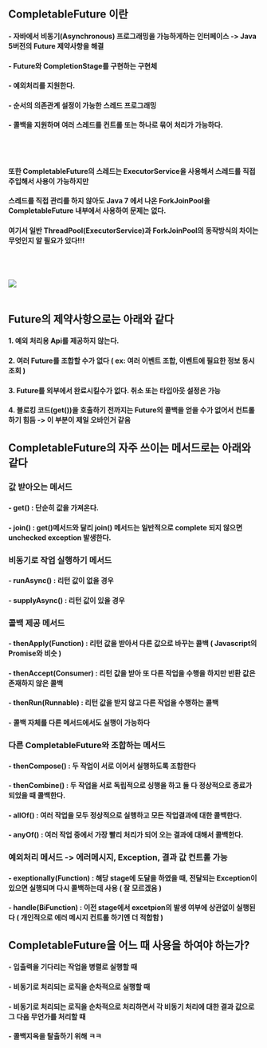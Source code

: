 ## CompletableFuture 이란

#### - 자바에서 비동기(Asynchronous) 프로그래밍을 가능하게하는 인터페이스 -> Java 5버전의 Future 제약사항을 해결 <br>
#### - Future와 CompletionStage를 구현하는 구현체
#### - 예외처리를 지원한다.
#### - 순서의 의존관계 설정이 가능한 스레드 프로그래밍
#### - 콜백을 지원하며 여러 스레드를 컨트롤 또는 하나로 묶어 처리가 가능하다.
<br><br>
#### 또한 CompletableFuture의 스레드는 ExecutorService을 사용해서 스레드를 직접 주입해서 사용이 가능하지만<br>
#### 스레드를 직접 관리를 하지 않아도 Java 7 에서 나온 ForkJoinPool을 CompletableFuture 내부에서 사용하여 문제는 없다.
#### 여기서 일반 ThreadPool(ExecutorService)과 ForkJoinPool의 동작방식의 차이는 무엇인지 알 필요가 있다!!!


<br><br><br>
<img src="https://user-images.githubusercontent.com/42057185/165993830-15d2e179-0b82-43a4-a966-60e35ae8116b.png"/>
<br><br>

## Future의 제약사항으로는 아래와 같다<br>
#### 1. 예외 처리용 Api를 제공하지 않는다.
#### 2. 여러 Future를 조합할 수가 없다 ( ex: 여러 이벤트 조합, 이벤트에 필요한 정보 동시 조회 )
#### 3. Future를 외부에서 완료시킬수가 없다. 취소 또는 타입아웃 설정은 가능
#### 4. 블로킹 코드(get())을 호출하기 전까지는 Future의 콜백을 얻을 수가 없어서 컨트롤하기 힘듬 -> 이 부분이 제일 오바인거 같음


## CompletableFuture의 자주 쓰이는 메서드로는 아래와 같다<br>
### 값 받아오는 메서드
#### - get() : 단순히 값을 가져온다.
#### - join() : get()메서드와 달리 join() 메서드는 일반적으로 complete 되지 않으면 unchecked exception 발생한다.
### 비동기로 작업 실행하기 메서드
#### - runAsync() : 리턴 값이 없을 경우
#### - supplyAsync() : 리턴 값이 있을 경우<br>
### 콜백 제공 메서드
#### - thenApply(Function) : 리턴 값을 받아서 다른 값으로 바꾸는 콜백 ( Javascript의 Promise와 비슷 )
#### - thenAccept(Consumer) : 리턴 값을 받아 또 다른 작업을 수행을 하지만 반환 값은 존재하지 않은 콜백
#### - thenRun(Runnable) : 리턴 값을 받지 않고 다른 작업을 수행하는 콜백<br>
#### - 콜백 자체를 다른 메서드에서도 실행이 가능하다
### 다른 CompletableFuture와 조합하는 메서드
#### - thenCompose() : 두 작업이 서로 이어서 실행하도록 조합한다
#### - thenCombine() : 두 작업을 서로 독립적으로 싱행을 하고 둘 다 정상적으로 종료가 되었을 때 콜백한다.
#### - allOf() : 여러 작업을 모두 정상적으로 실행하고 모든 작업결과에 대한 콜백한다.
#### - anyOf() : 여러 작업 중에서 가장 빨리 처리가 되어 오는 결과에 대해서 콜백한다.<br>
### 예외처리 메서드 -> 에러메시지, Exception, 결과 값 컨트롤 가능
#### - exeptionally(Function) : 해당 stage에 도달을 하였을 때, 전달되는 Exception이 있으면 실행되며 다시 콜백하는데 사용 ( 잘 모르겠음 )
#### - handle(BiFunction) : 이전 stage에서 excetpion의 발생 여부에 상관없이 실행된다 ( 개인적으로 에러 메시지 컨트롤 하기엔 더 적합함 )


## CompletableFuture을 어느 때 사용을 하여야 하는가?<br>
#### - 입출력을 기다리는 작업을 병렬로 실행할 때
#### - 비동기로 처리되는 로직을 순차적으로 실행할 때
#### - 비동기로 처리되는 로직을 순차적으로 처리하면서 각 비동기 처리에 대한 결과 값으로 그 다음 무언가를 처리할 때
#### - 콜백지옥을 탈출하기 위해 ㅋㅋ
